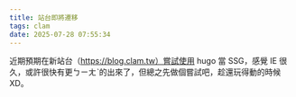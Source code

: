 ```yaml
---
title: 站台即將遷移
tags: clam
date: 2025-07-28 07:55:34
---
```



近期預期在新站台（https://blog.clam.tw）嘗試使用 hugo 當 SSG，感覺 IE 很久，或許很快有更ㄅㄧㄤˋ的出來了，但總之先做個嘗試吧，趁還玩得動的時候XD。
